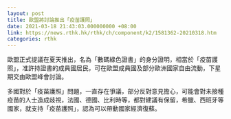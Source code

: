 ```yaml
---
layout: post
title: 歐盟將討論推出「疫苗護照」
date: 2021-03-18 21:43:03.000000000 +08:00
link: https://news.rthk.hk/rthk/ch/component/k2/1581362-20210318.htm
categories: rthk
---
```


歐盟正式提議在夏天推出，名為「數碼綠色證書」的身分證明，相當於「疫苗護照」，准許持證書的成員國居民，可在歐盟成員國及部分歐洲國家自由流動，下星期交由歐盟峰會討論。

多國對於「疫苗護照」問題，一直存在爭議，部分反對意見擔心，可能會對未接種疫苗的人士造成歧視，法國、德國、比利時等，都對建議有保留，希臘、西班牙等國家，就支持「疫苗護照」，認為可以帶動國家經濟復蘇。
